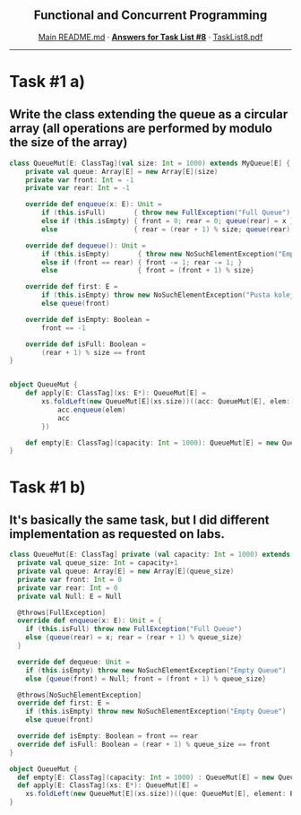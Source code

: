 <br />
<p align="center">
  <h2 align="center">Functional and Concurrent Programming</h2>
  <p align="center">
    <a href="../README.md">Main README.md</a>
    ·
    <a href="./README.md"><strong>Answers for Task List #8</strong></a>
    ·
    <a href="./tasklist8.pdf">TaskList8.pdf</a>
  </p>
</p>

---

# **Task #1 a)**

## Write the class extending the queue as a circular array (all operations are performed by modulo the size of the array)

```scala
class QueueMut[E: ClassTag](val size: Int = 1000) extends MyQueue[E] {
	private val queue: Array[E] = new Array[E](size)
	private var front: Int = -1
    private var rear: Int = -1

	override def enqueue(x: E): Unit =
		if (this.isFull) 	   { throw new FullException("Full Queue") }
		else if (this.isEmpty) { front = 0; rear = 0; queue(rear) = x }
		else 				   { rear = (rear + 1) % size; queue(rear) = x }

	override def dequeue(): Unit =
		if (this.isEmpty) 		{ throw new NoSuchElementException("Empty Queue") }
		else if (front == rear) { front -= 1; rear -= 1; }
		else                    { front = (front + 1) % size}

	override def first: E =
		if (this.isEmpty) throw new NoSuchElementException("Pusta kolejka")
		else queue(front)

	override def isEmpty: Boolean =
		front == -1

	override def isFull: Boolean =
		(rear + 1) % size == front
}


object QueueMut {
	def apply[E: ClassTag](xs: E*): QueueMut[E] =
		xs.foldLeft(new QueueMut[E](xs.size))((acc: QueueMut[E], elem: E) => {
			acc.enqueue(elem)
			acc
		})

	def empty[E: ClassTag](capacity: Int = 1000): QueueMut[E] = new QueueMut[E](capacity)
}
```

# **Task #1 b)**

## It's basically the same task, but I did different implementation as requested on labs.

```scala
class QueueMut[E: ClassTag] private (val capacity: Int = 1000) extends MyQueue[E] {
  private val queue_size: Int = capacity+1
  private val queue: Array[E] = new Array[E](queue_size)
  private var front: Int = 0
  private var rear: Int = 0
  private val Null: E = Null

  @throws[FullException]
  override def enqueue(x: E): Unit = {
    if (this.isFull) throw new FullException("Full Queue")
    else {queue(rear) = x; rear = (rear + 1) % queue_size}
  }

  override def dequeue: Unit =
    if (this.isEmpty) throw new NoSuchElementException("Empty Queue")
    else {queue(front) = Null; front = (front + 1) % queue_size}

  @throws[NoSuchElementException]
  override def first: E =
    if (this.isEmpty) throw new NoSuchElementException("Empty Queue")
    else queue(front)

  override def isEmpty: Boolean = front == rear
  override def isFull: Boolean = (rear + 1) % queue_size == front
}

object QueueMut {
  def empty[E: ClassTag](capacity: Int = 1000) : QueueMut[E] = new QueueMut[E](capacity)
  def apply[E: ClassTag](xs: E*): QueueMut[E] =
    xs.foldLeft(new QueueMut[E](xs.size))((que: QueueMut[E], element: E) => { que.enqueue(element); que })
}
```
